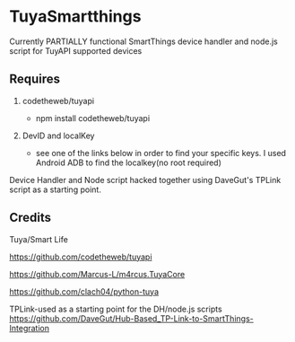 # TuyaSmartthings

Currently PARTIALLY functional SmartThings device handler and node.js script for TuyAPI supported devices

## Requires

1. codetheweb/tuyapi
   - npm install codetheweb/tuyapi
   
2. DevID and localKey
   - see one of the links below in order to find your specific keys. I used Android ADB to find the localkey(no root required)

Device Handler and Node script hacked together using DaveGut's TPLink script as a starting point.

## Credits

Tuya/Smart Life

https://github.com/codetheweb/tuyapi

https://github.com/Marcus-L/m4rcus.TuyaCore

https://github.com/clach04/python-tuya


TPLink-used as a starting point for the DH/node.js scripts
https://github.com/DaveGut/Hub-Based_TP-Link-to-SmartThings-Integration

